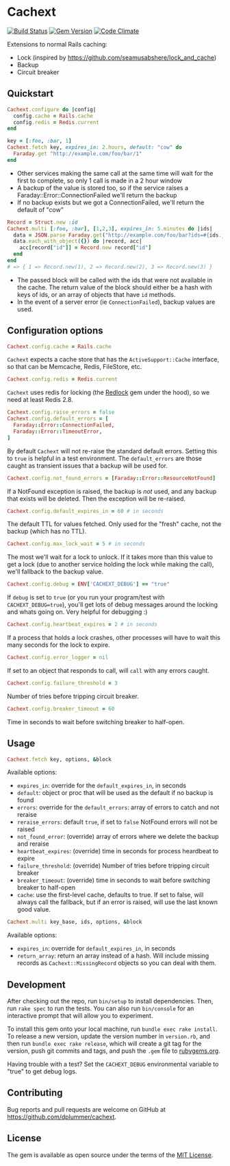 # Cachext

[![Build Status](https://travis-ci.org/dplummer/cachext.svg)](https://travis-ci.org/dplummer/cachext)
[![Gem Version](https://badge.fury.io/rb/cachext.svg)](https://badge.fury.io/rb/cachext)
[![Code Climate](https://codeclimate.com/github/dplummer/cachext/badges/gpa.svg)](https://codeclimate.com/github/dplummer/cachext)

Extensions to normal Rails caching:

* Lock (inspired by https://github.com/seamusabshere/lock_and_cache)
* Backup
* Circuit breaker

## Quickstart

```ruby
Cachext.configure do |config|
  config.cache = Rails.cache
  config.redis = Redis.current
end

key = [:foo, :bar, 1]
Cachext.fetch key, expires_in: 2.hours, default: "cow" do
  Faraday.get "http://example.com/foo/bar/1"
end
```

* Other services making the same call at the same time will wait for the
  first to complete, so only 1 call is made in a 2 hour window
* A backup of the value is stored too, so if the service raises a
  Faraday::Error::ConnectionFailed we'll return the backup
* If no backup exists but we got a ConnectionFailed, we'll return the default
  of "cow"

```ruby
Record = Struct.new :id
Cachext.multi [:foo, :bar], [1,2,3], expires_in: 5.minutes do |ids|
  data = JSON.parse Faraday.get("http://example.com/foo/bar?ids=#{ids.join(',')}")
  data.each_with_object({}) do |record, acc|
    acc[record["id"]] = Record.new record["id"]
  end
end
# => { 1 => Record.new(1), 2 => Record.new(2), 3 => Record.new(3) }
```

* The passed block will be called with the ids that were not available in the
  cache. The return value of the block should either be a hash with keys of
  ids, or an array of objects that have `id` methods.
* In the event of a server error (ie `ConnectionFailed`), backup values are
  used.

## Configuration options

```ruby
Cachext.config.cache = Rails.cache
```

`Cachext` expects a cache store that has the `ActiveSupport::Cache` interface,
so that can be Memcache, Redis, FileStore, etc.

```ruby
Cachext.config.redis = Redis.current
```

`Cachext` uses redis for locking (the
[Redlock](https://github.com/leandromoreira/redlock-rb) gem under the hood), so
we need at least Redis 2.8.

```ruby
Cachext.config.raise_errors = false
Cachext.config.default_errors = [
  Faraday::Error::ConnectionFailed,
  Faraday::Error::TimeoutError,
]
```

By default `Cachext` will not re-raise the standard default errors. Setting
this to `true` is helpful in a test environment. The `default_errors` are those
caught as transient issues that a backup will be used for.

```ruby
Cachext.config.not_found_errors = [Faraday::Error::ResourceNotFound]
```

If a NotFound exception is raised, the backup is *not* used, and any backup
that exists will be deleted. Then the exception will be re-raised.

```ruby
Cachext.config.default_expires_in = 60 # in seconds
```

The default TTL for values fetched. Only used for the "fresh" cache, not the
backup (which has no TTL).

```ruby
Cachext.config.max_lock_wait = 5 # in seconds
```

The most we'll wait for a lock to unlock. If it takes more than this value to
get a lock (due to another service holding the lock while making the call),
we'll fallback to the backup value.

```ruby
Cachext.config.debug = ENV['CACHEXT_DEBUG'] == "true"
```

If `debug` is set to `true` (or you run your program/test with
`CACHEXT_DEBUG=true`), you'll get lots of debug messages around the locking and
whats going on. Very helpful for debugging :)

```ruby
Cachext.config.heartbeat_expires = 2 # in seconds
```

If a process that holds a lock crashes, other processes will have to wait this
many seconds for the lock to expire.

```ruby
Cachext.config.error_logger = nil
```

If set to an object that responds to call, will `call` with any errors caught.

```ruby
Cachext.config.failure_threshold = 3
```

Number of tries before tripping circuit breaker.

```ruby
Cachext.config.breaker_timeout = 60
```

Time in seconds to wait before switching breaker to half-open.


## Usage

```ruby
Cachext.fetch key, options, &block
```

Available options:

* `expires_in`: override for the `default_expires_in`, in seconds
* `default`: object or proc that will be used as the default if no backup is found
* `errors`: override for the `default_errors`: array of errors to catch and not reraise
* `reraise_errors`: default `true`, if set to `false` NotFound errors will not be raised
* `not_found_error`: (override) array of errors where we delete the backup and reraise
* `heartbeat_expires`: (override) time in seconds for process heardbeat to expire
* `failure_threshold`: (override) Number of tries before tripping circuit breaker
* `breaker_timeout`: (override) time in seconds to wait before switching breaker to half-open
* `cache`: use the first-level cache, defaults to true. If set to false, will always call the
  fallback, but if an error is raised, will use the last known good value.

```ruby
Cachext.multi key_base, ids, options, &block
```

Available options:

* `expires_in`: override for `default_expires_in`, in seconds
* `return_array`: return an array instead of a hash. Will include missing
  records as `Cachext::MissingRecord` objects so you can deal with them.

## Development

After checking out the repo, run `bin/setup` to install dependencies. Then, run
`rake spec` to run the tests. You can also run `bin/console` for an interactive
prompt that will allow you to experiment.

To install this gem onto your local machine, run `bundle exec rake install`. To
release a new version, update the version number in `version.rb`, and then run
`bundle exec rake release`, which will create a git tag for the version, push
git commits and tags, and push the `.gem` file to
[rubygems.org](https://rubygems.org).

Having trouble with a test? Set the `CACHEXT_DEBUG` environmental variable to
"true" to get debug logs.

## Contributing

Bug reports and pull requests are welcome on GitHub at
https://github.com/dplummer/cachext.

## License

The gem is available as open source under the terms of the
[MIT License](http://opensource.org/licenses/MIT).

